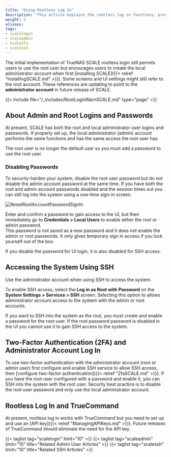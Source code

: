 ```yaml
---
title: "Using Rootless Log In"
description: "This article explains the rootless log in functions, provides instructions on properly configuring SSH, working with the admin and root user passwords, and other functions to be aware of."
weight: 5
aliases:
tags:
- scalelogin
- scaleadmin
- scale2fa
- scalessh
---
```



The initial implementation of TrueNAS SCALE rootless login still permits users to use the root user but encourages users to create the local administrator account when first [installing SCALE]({{< relref "InstallingSCALE.md" >}}).
Some screens and UI settings might still refer to the *root* account.
These references are updating to point to the **administrator account** in future release of SCALE.

{{< include file="/_includes/RootLoginWarnSCALE.md" type="page" >}}

##  About Admin and Root Logins and Passwords

At present, SCALE has both the root and local administrator user logins and passwords. 
If properly set up, the local administrator (admin) account performs the same functions and has the same access the root user has. 

The root user is no longer the default user so you must add a password to use the root user.

### Disabling Passwords

To security-harden your system, disable the root user password but do not disable the admin account password at the same time. 
If you have both the root and admin account passwords disabled and the session times out you can still log into the system using a one-time sign-in screen. 

![ResetRootAccountPasswordSignIn](/images/SCALE/22.12/ResetRootAccountPasswordSignIn.png "Reset Root Password Sign-In Screen")

Enter and confirm a password to gain access to the UI, but then immediately go to **Credentials > Local Users** to enable either the root or admin password.  
This password is not saved as a new password and it does not enable the admin or root passwords. 
It only gives temporary sign in access if you lock yourself out of the box.

If you disable the password for UI login, it is also disabled for SSH access.

## Accessing the System Using SSH

Use the administrator account when using SSH to access the system. 

To enable SSH access, select the **Log in as Root with Password** on the **System Settings > Services > SSH** screen. 
Selecting this option to allows administrator account access to the system with the admin or root accounts.

If you want to SSH into the system as the root, you must create and enable a password for the root user. 
If the root password password is disabled in the UI you cannot use it to gain SSH access to the system.

## Two-Factor Authentication (2FA) and Administrator Account Log In

To use two-factor authentication with the administrator account (root or admin user) first configure and enable SSH service to allow SSH access, then [configure two-factor authentication]({{< relref "2faSCALE.md" >}}). 
If you have the root user configured with a password and enable it, you can SSH into the system with the root user. Security best practice is to disable the root user password and only use the local administrator account.

## Rootless Log In and TrueCommand

At present, rootless log in works with TrueCommand but you need to set up and use an [API key]({{< relref "ManagingAPIKeys.md" >}}). Future releases of TrueCommand should eliminate the need for the API key.

{{< taglist tag="scalelogin" limit="10" >}}
{{< taglist tag="scaleadmin" limit="10" title="Related Admin User Articles" >}}
{{< taglist tag="scalessh" limit="10" title="Related SSH Articles" >}}